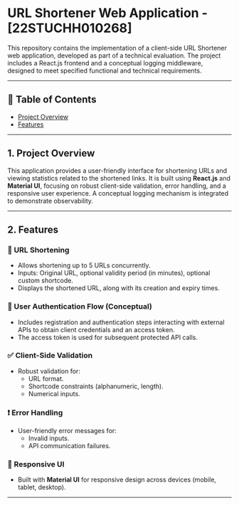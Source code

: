 # URL Shortener Web Application - [22STUCHH010268]

This repository contains the implementation of a client-side URL Shortener web application, developed as part of a technical evaluation. The project includes a React.js frontend and a conceptual logging middleware, designed to meet specified functional and technical requirements.

---

## 📑 Table of Contents
- [Project Overview](#1-project-overview)
- [Features](#2-features)

---

## 1. Project Overview

This application provides a user-friendly interface for shortening URLs and viewing statistics related to the shortened links. It is built using **React.js** and **Material UI**, focusing on robust client-side validation, error handling, and a responsive user experience. A conceptual logging mechanism is integrated to demonstrate observability.

---

## 2. Features

### 🔗 URL Shortening
- Allows shortening up to 5 URLs concurrently.
- Inputs: Original URL, optional validity period (in minutes), optional custom shortcode.
- Displays the shortened URL, along with its creation and expiry times.

### 🔐 User Authentication Flow (Conceptual)
- Includes registration and authentication steps interacting with external APIs to obtain client credentials and an access token.
- The access token is used for subsequent protected API calls.

### ✅ Client-Side Validation
- Robust validation for:
  - URL format.
  - Shortcode constraints (alphanumeric, length).
  - Numerical inputs.

### ❗ Error Handling
- User-friendly error messages for:
  - Invalid inputs.
  - API communication failures.

### 📱 Responsive UI
- Built with **Material UI** for responsive design across devices (mobile, tablet, desktop).

---
